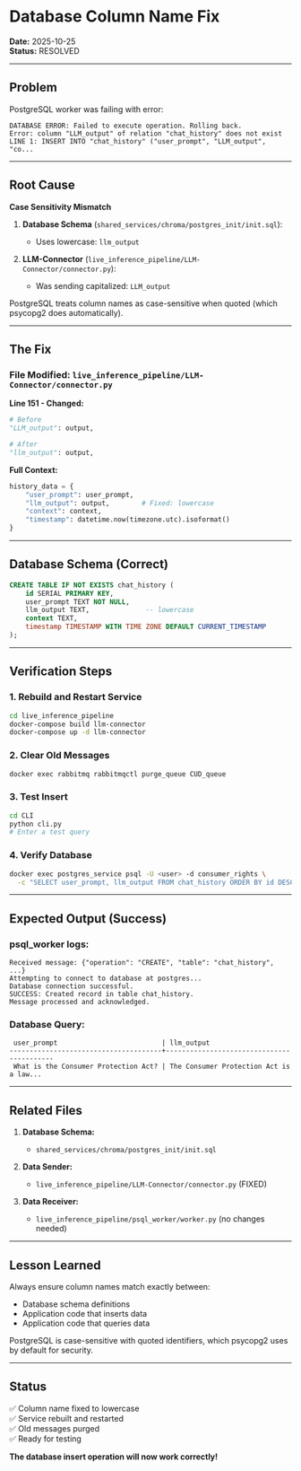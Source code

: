 # Database Column Name Fix

**Date:** 2025-10-25  
**Status:** RESOLVED

---

## Problem

PostgreSQL worker was failing with error:
```
DATABASE ERROR: Failed to execute operation. Rolling back. 
Error: column "LLM_output" of relation "chat_history" does not exist
LINE 1: INSERT INTO "chat_history" ("user_prompt", "LLM_output", "co...
```

---

## Root Cause

**Case Sensitivity Mismatch**

1. **Database Schema** (`shared_services/chroma/postgres_init/init.sql`):
   - Uses lowercase: `llm_output`

2. **LLM-Connector** (`live_inference_pipeline/LLM-Connector/connector.py`):
   - Was sending capitalized: `LLM_output`

PostgreSQL treats column names as case-sensitive when quoted (which psycopg2 does automatically).

---

## The Fix

### File Modified: `live_inference_pipeline/LLM-Connector/connector.py`

**Line 151 - Changed:**
```python
# Before
"LLM_output": output,

# After
"llm_output": output,
```

**Full Context:**
```python
history_data = {
    "user_prompt": user_prompt, 
    "llm_output": output,        # Fixed: lowercase
    "context": context,
    "timestamp": datetime.now(timezone.utc).isoformat()
}
```

---

## Database Schema (Correct)

```sql
CREATE TABLE IF NOT EXISTS chat_history (
    id SERIAL PRIMARY KEY,
    user_prompt TEXT NOT NULL,
    llm_output TEXT,              -- lowercase
    context TEXT,
    timestamp TIMESTAMP WITH TIME ZONE DEFAULT CURRENT_TIMESTAMP
);
```

---

## Verification Steps

### 1. Rebuild and Restart Service
```bash
cd live_inference_pipeline
docker-compose build llm-connector
docker-compose up -d llm-connector
```

### 2. Clear Old Messages
```bash
docker exec rabbitmq rabbitmqctl purge_queue CUD_queue
```

### 3. Test Insert
```bash
cd CLI
python cli.py
# Enter a test query
```

### 4. Verify Database
```bash
docker exec postgres_service psql -U <user> -d consumer_rights \
  -c "SELECT user_prompt, llm_output FROM chat_history ORDER BY id DESC LIMIT 5;"
```

---

## Expected Output (Success)

### psql_worker logs:
```
Received message: {"operation": "CREATE", "table": "chat_history", ...}
Attempting to connect to database at postgres...
Database connection successful.
SUCCESS: Created record in table chat_history.
Message processed and acknowledged.
```

### Database Query:
```
 user_prompt                          | llm_output
--------------------------------------+------------------------------------------
 What is the Consumer Protection Act? | The Consumer Protection Act is a law...
```

---

## Related Files

1. **Database Schema:**
   - `shared_services/chroma/postgres_init/init.sql`

2. **Data Sender:**
   - `live_inference_pipeline/LLM-Connector/connector.py` (FIXED)

3. **Data Receiver:**
   - `live_inference_pipeline/psql_worker/worker.py` (no changes needed)

---

## Lesson Learned

Always ensure column names match exactly between:
- Database schema definitions
- Application code that inserts data
- Application code that queries data

PostgreSQL is case-sensitive with quoted identifiers, which psycopg2 uses by default for security.

---

## Status

✅ Column name fixed to lowercase  
✅ Service rebuilt and restarted  
✅ Old messages purged  
✅ Ready for testing  

**The database insert operation will now work correctly!**
